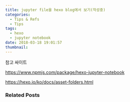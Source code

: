 ```yaml
---
title: jupyter file을 hexo blog에서 보기(작성중)
categories:
  - Tips & Refs
  - Tips
tags:
  - hexo
  - jupyter notebook
date: 2018-03-18 19:01:57
thumbnail:
---
```

참고 싸이트

https://www.npmjs.com/package/hexo-jupyter-notebook

https://hexo.io/ko/docs/asset-folders.html


### Related Posts